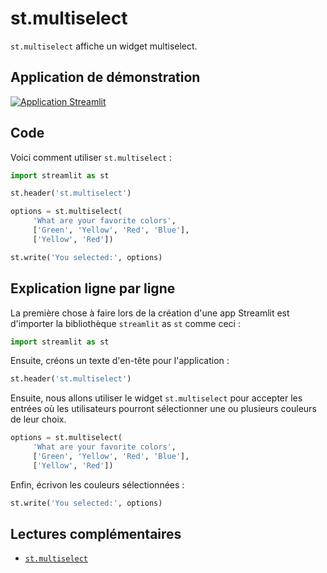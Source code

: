 # st.multiselect

`st.multiselect` affiche un widget multiselect.

## Application de démonstration

[![Application Streamlit](https://static.streamlit.io/badges/streamlit_badge_black_white.svg)](https://share.streamlit.io/dataprofessor/st.multiselect/)

## Code
Voici comment utiliser `st.multiselect` :

```python
import streamlit as st

st.header('st.multiselect')

options = st.multiselect(
     'What are your favorite colors',
     ['Green', 'Yellow', 'Red', 'Blue'],
     ['Yellow', 'Red'])

st.write('You selected:', options)
```

## Explication ligne par ligne
La première chose à faire lors de la création d'une app Streamlit est d'importer la bibliothèque `streamlit` as `st` comme ceci :
```python
import streamlit as st
```

Ensuite, créons un texte d'en-tête pour l'application :
```python
st.header('st.multiselect')
```

Ensuite, nous allons utiliser le widget `st.multiselect` pour accepter les entrées où les utilisateurs pourront sélectionner une ou plusieurs couleurs de leur choix.

```python
options = st.multiselect(
     'What are your favorite colors',
     ['Green', 'Yellow', 'Red', 'Blue'],
     ['Yellow', 'Red'])
```

Enfin, écrivon les couleurs sélectionnées :

```python
st.write('You selected:', options)
```

## Lectures complémentaires
- [`st.multiselect`](https://docs.streamlit.io/library/api-reference/widgets/st.multiselect)